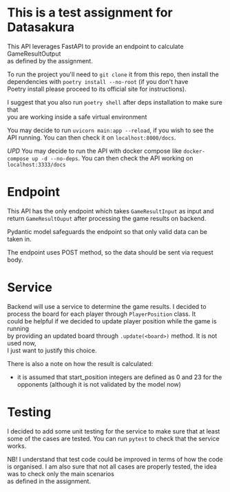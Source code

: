 # This is a test assignment for Datasakura

This API leverages FastAPI to provide an endpoint to calculate GameResultOutput  
as defined by the assignment.

To run the project you'll need to `git clone` it from this repo,
then install the dependencies with `poetry install --no-root` (if you don't have  
Poetry install please proceed to its official site for instructions).

I suggest that you also run `poetry shell` after deps installation to make sure that  
you are working inside a safe virtual environment

You may decide to run `uvicorn main:app --reload`, if you wish to see the API running.
You can then check it on `localhost:8000/docs`.

*UPD*
You may decide to run the API with docker compose like `docker-compose up -d --no-deps`.
You can then check the API working on `localhost:3333/docs`

# Endpoint
This API has the only endpoint which takes `GameResultInput` as input and  
return `GameResultOuput` after processing the game results on backend.

Pydantic model safeguards the endpoint so that only valid data can be taken in.

The endpoint uses POST method, so the data should be sent via request body.

# Service
Backend will use a service to determine the game results.
I decided to process the board for each player through `PlayerPosition` class. It  
could be helpful if we decided to update player position while the game is running  
by providing an updated board through `.update(<board>)` method. It is not used now,  
I just want to justify this choice.  

There is also a note on how the result is calculated:
- it is assumed that start_position integers are defined as 0 and 23 for the opponents 
(although it is not validated by the model now)


# Testing
I decided to add some unit testing for the service to make sure that at least  
some of the cases are tested.
You can run `pytest` to check that the service works.

NB! I understand that test code could be improved in terms of how the code is organised.
I am also sure that not all cases are properly tested, the idea was to check only the main scenarios  
as defined in the assignment.